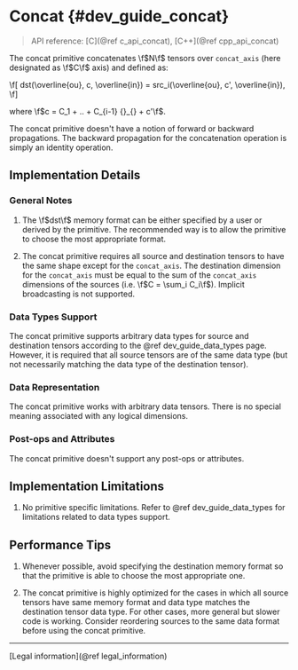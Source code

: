 Concat {#dev_guide_concat}
==========================

>
> API reference: [C](@ref c_api_concat), [C++](@ref cpp_api_concat)
>

The concat primitive concatenates \f$N\f$ tensors over `concat_axis` (here
designated as \f$C\f$ axis) and defined as:

\f[
    dst(\overline{ou}, c, \overline{in}) =
        src_i(\overline{ou}, c', \overline{in}),
\f]

where \f$c = C_1 + .. + C_{i-1} {}_{} + c'\f$.

The concat primitive doesn't have a notion of forward or backward propagations.
The backward propagation for the concatenation operation is simply an identity
operation.

## Implementation Details

### General Notes

1. The \f$dst\f$ memory format can be either specified by a user or derived by
   the primitive. The recommended way is to allow the primitive to choose the
   most appropriate format.

2. The concat primitive requires all source and destination tensors to have the
   same shape except for the `concat_axis`. The destination dimension for the
   `concat_axis` must be equal to the sum of the `concat_axis` dimensions of
   the sources (i.e. \f$C = \sum_i C_i\f$).
   Implicit broadcasting is not supported.

### Data Types Support

The concat primitive supports arbitrary data types for source and destination
tensors according to the @ref dev_guide_data_types page. However, it is
required that all source tensors are of the same data type (but not necessarily
matching the data type of the destination tensor).

### Data Representation

The concat primitive works with arbitrary data tensors. There is no special
meaning associated with any logical dimensions.

### Post-ops and Attributes

The concat primitive doesn't support any post-ops or attributes.


## Implementation Limitations

1. No primitive specific limitations. Refer to @ref dev_guide_data_types for
   limitations related to data types support.


## Performance Tips

1. Whenever possible, avoid specifying the destination memory format so that the
   primitive is able to choose the most appropriate one.

2. The concat primitive is highly optimized for the cases in which all source
   tensors have same memory format and data type matches the destination tensor
   data type. For other cases, more general but slower code is working.
   Consider reordering sources to the same data format before using the concat
   primitive.


--------

[Legal information](@ref legal_information)
